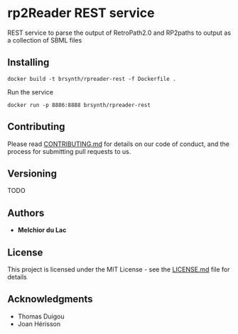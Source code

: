 # rp2Reader REST service

REST service to parse the output of RetroPath2.0 and RP2paths to output as a collection of SBML files

## Installing

```
docker build -t brsynth/rpreader-rest -f Dockerfile .
```

Run the service

```
docker run -p 8886:8888 brsynth/rpreader-rest
```

## Contributing

Please read [CONTRIBUTING.md](https://gist.github.com/PurpleBooth/b24679402957c63ec426) for details on our code of conduct, and the process for submitting pull requests to us.

## Versioning

TODO

## Authors

* **Melchior du Lac**

## License

This project is licensed under the MIT License - see the [LICENSE.md](LICENSE.md) file for details

## Acknowledgments

* Thomas Duigou
* Joan Hérisson
